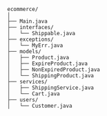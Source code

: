 <pre> <code> 
ecommerce/
│
├── Main.java
├── interfaces/
│   └── Shippable.java
├── exceptions/
│   └── MyErr.java
├── models/
│   ├── Product.java
│   ├── ExpireProduct.java
│   ├── NonExpiredProduct.java
│   └── ShippingProduct.java
├── services/
│   ├── ShippingService.java
│   └── Cart.java
├── users/
│   └── Customer.java
</code> </pre>
